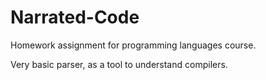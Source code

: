# Narrated-Code

Homework assignment for programming languages course. 

Very basic parser, as a tool to understand compilers.
